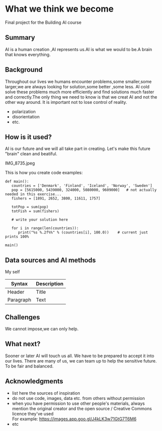 

# What we think we become

Final project for the Building AI course

## Summary

AI is a human creation ,AI represents us.AI is what we would to be.A brain that knows everything.


## Background

Throughout our lives we humans encounter problems,some smaller,some larger,we are always looking for solution,some better ,some less. AI cold solve these problems much more efficiently and find solutions much faster and correctly.The only thing we need to know is that we creat AI and not the other way around. It is important not to lose control of reality.


* polarization 
* disorientation
* etc.


## How is it used?

AI is our future and we will all take part in creating. Let's make this future "brain" clean and beatiful.


IMG_8735.jpeg




This is how you create code examples:
```
def main():
   countries = ['Denmark', 'Finland', 'Iceland', 'Norway', 'Sweden']
   pop = [5615000, 5439000, 324000, 5080000, 9609000]   # not actually needed in this exercise...
   fishers = [1891, 2652, 3800, 11611, 1757]

   totPop = sum(pop)
   totFish = sum(fishers)

   # write your solution here

   for i in range(len(countries)):
      print("%s %.2f%%" % (countries[i], 100.0))    # current just prints 100%

main()
```


## Data sources and AI methods
My self

| Syntax      | Description |
| ----------- | ----------- |
| Header      | Title       |
| Paragraph   | Text        |

## Challenges

We cannot impose,we can only help.

## What next?

Sooner or later AI will touch us all. We have to be prepared to accept it into our lives. There are many of us, we can team up to help the sensitive future. To be fair and balanced.


## Acknowledgments

* list here the sources of inspiration 
* do not use code, images, data etc. from others without permission
* when you have permission to use other people's materials, always mention the original creator and the open source / Creative Commons licence they've used
  <br>For example: https://images.app.goo.gl/J4kLK3w71GtG7T6M6
* etc
